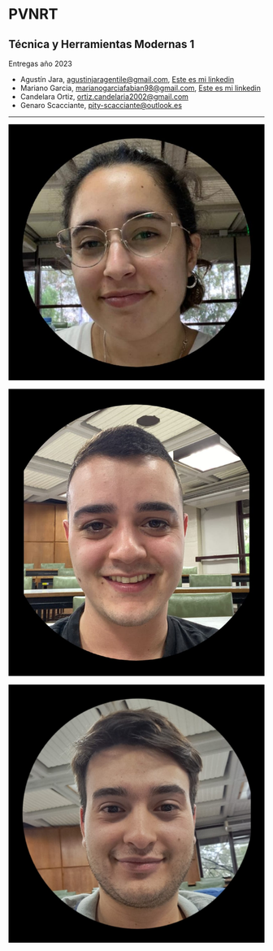 # PVNRT
## Técnica y Herramientas Modernas 1
Entregas año 2023
* Agustín Jara, <agustinjaragentile@gmail.com>, [Este es mi linkedin](https://www.linkedin.com/feed/)
* Mariano Garcia, <marianogarciafabian98@gmail.com>, [Este es mi linkedin](https://www.linkedin.com/in/mariano-garc%C3%ADa-1743ba189/) 
* Candelara Ortiz, <ortiz.candelaria2002@gmail.com>
* Genaro Scacciante, <pity-scacciante@outlook.es>
<hr>



![foto cande](03c06ad6-6a22-489d-a409-acd3befd2dac.JPG)

![foto gena](8fcc37b2-36fd-4f23-9b96-10df21ad0c66.JPG)

![foto agus](e5c4a97b-e7cd-40e7-9dff-40d613ef1803.JPG)

